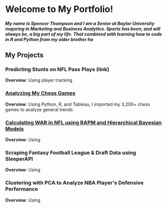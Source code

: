 # Welcome to My Portfolio!
##### My name is Spencer Thompson and I am a Senior at Baylor University majoring in Marketing and Business Analytics. Sports has been, and will always be, a big part of my life. That combined with learning how to code in R and Python from my older brother ha

## My Projects 
### Predicting Stunts on NFL Pass Plays (link)
**Overview**: Using player tracking

### [Analyzing My Chess Games](https://github.com/spencermt000/portfolio/blob/main/_posts/chess_myself.md)
**Overview**: Using Python, R, and Tableau, I imported my 3,200+ chess games to analyze general trends

### [Calculating WAR in NFL using RAPM and Hierarchical Bayesian Models](https://github.com/spencermt000/portfolio/blob/main/_posts/NFL_war.md) 
**Overview**: Using

### Scraping Fantasy Football League & Draft Data using SleeperAPI
**Overview**: Using

### Clustering with PCA to Analyze NBA Player's Defensive Performance
**Overview**: Using


